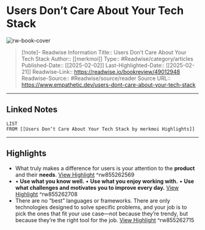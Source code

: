 # Users Don’t Care About Your Tech Stack

![rw-book-cover](https://empathetic.dev/blog/users-dont-care.jpg)
<br>
>[!note]- Readwise Information
>Title:: Users Don’t Care About Your Tech Stack
>Author:: [[merkmoi]]
>Type:: #Readwise/category/articles
>Published-Date:: [[2025-02-02]]
>Last-Highlighted-Date:: [[2025-02-21]]
>Readwise-Link:: https://readwise.io/bookreview/49012948
>Readwise-Source:: #Readwise/source/reader
>Source URL:: https://www.empathetic.dev/users-dont-care-about-your-tech-stack
--- 

## Linked Notes
```dataview
LIST
FROM [[Users Don’t Care About Your Tech Stack by merkmoi Highlights]]
```

---

## Highlights
- What truly makes a difference for users is your attention to the **product** and their **needs**. [View Highlight](https://readwise.io/open/855262569) ^rw855262569
- • **Use what you know well.**
  • **Use what you enjoy working with.**
  • **Use what challenges and motivates you to improve every day.** [View Highlight](https://readwise.io/open/855262708) ^rw855262708
- There are no “best” languages or frameworks. There are only technologies designed to solve specific problems, and your job is to pick the ones that fit your use case—not because they’re trendy, but because they’re the right tool for the job. [View Highlight](https://readwise.io/open/855262715) ^rw855262715
